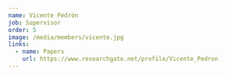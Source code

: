 ```yaml
---
name: Vicente Pedrón
job: Supervisor
order: 5
image: /media/members/vicente.jpg
links:
  - name: Papers
    url: https://www.researchgate.net/profile/Vicente_Pedron
---
```

